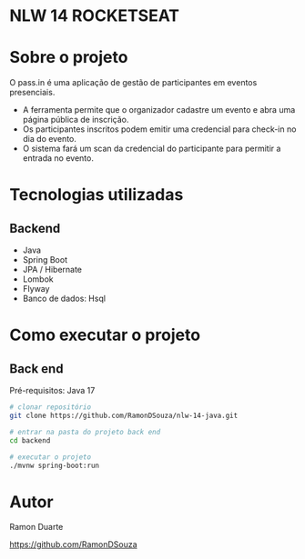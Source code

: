 # NLW 14 ROCKETSEAT

# Sobre o projeto

O pass.in é uma aplicação de gestão de participantes em eventos presenciais.
- A ferramenta permite que o organizador cadastre um evento e abra uma página pública de inscrição.
- Os participantes inscritos podem emitir uma credencial para check-in no dia do evento.
- O sistema fará um scan da credencial do participante para permitir a entrada no evento.


# Tecnologias utilizadas

## Backend
- Java
- Spring Boot
- JPA / Hibernate
- Lombok
- Flyway
- Banco de dados: Hsql

# Como executar o projeto

## Back end
Pré-requisitos: Java 17

```bash
# clonar repositório
git clone https://github.com/RamonDSouza/nlw-14-java.git

# entrar na pasta do projeto back end
cd backend

# executar o projeto
./mvnw spring-boot:run
```

# Autor

Ramon Duarte

https://github.com/RamonDSouza

